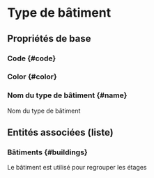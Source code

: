 # Type de bâtiment
<!--- THIS FILE IS GENERATED PLEASE DO NOT EDIT IT DIRECTLY --->



## Propriétés de base

### Code {#code}
        

### Color {#color}
        

### Nom du type de bâtiment {#name}
        
Nom du type de bâtiment



## Entités associées (liste)

### Bâtiments {#buildings}
        
Le bâtiment est utilisé pour regrouper les étages



